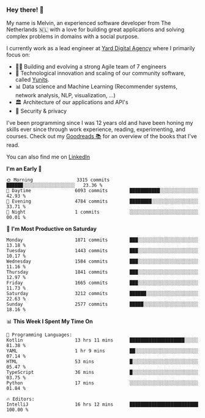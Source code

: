 ### Hey there! 👋

My name is Melvin, an experienced software developer from The Netherlands 🇳🇱 with a love for building great applications and solving complex problems in domains with a social purpose. 

I currently work as a lead engineer at [Yard Digital Agency](https://github.com/yardinternet) where I primarily focus on:

* 👏🏼 Building and evolving a strong Agile team of 7 engineers
* 🚀 Technological innovation and scaling of our community software, called [Yunits](https://www.yunits.com/).
* 📊 Data science and Machine Learning (Recommender systems, network analysis, NLP, visualization, ...)
* 🏛 Architecture of our applications and API's
* 🔐 Security & privacy

I've been programming since I was 12 years old and have been honing my skills ever since through work experience, reading, experimenting, and courses.
Check out my [Goodreads 📚](https://goodreads.com/melvinkoopmans) for an overview of the books that I've read. 

You can also find me on [LinkedIn](https://www.linkedin.com/in/melvinkoopmans)

<!--START_SECTION:waka-->
**I'm an Early 🐤** 

```text
🌞 Morning                3315 commits        ██████░░░░░░░░░░░░░░░░░░░   23.36 % 
🌆 Daytime                6093 commits        ███████████░░░░░░░░░░░░░░   42.93 % 
🌃 Evening                4784 commits        ████████░░░░░░░░░░░░░░░░░   33.71 % 
🌙 Night                  1 commits           ░░░░░░░░░░░░░░░░░░░░░░░░░   00.01 % 
```
📅 **I'm Most Productive on Saturday** 

```text
Monday                   1871 commits        ███░░░░░░░░░░░░░░░░░░░░░░   13.18 % 
Tuesday                  1443 commits        ███░░░░░░░░░░░░░░░░░░░░░░   10.17 % 
Wednesday                1584 commits        ███░░░░░░░░░░░░░░░░░░░░░░   11.16 % 
Thursday                 1841 commits        ███░░░░░░░░░░░░░░░░░░░░░░   12.97 % 
Friday                   1665 commits        ███░░░░░░░░░░░░░░░░░░░░░░   11.73 % 
Saturday                 3212 commits        ██████░░░░░░░░░░░░░░░░░░░   22.63 % 
Sunday                   2577 commits        █████░░░░░░░░░░░░░░░░░░░░   18.16 % 
```


📊 **This Week I Spent My Time On** 

```text
💬 Programming Languages: 
Kotlin                   13 hrs 11 mins      ████████████████████░░░░░   81.38 % 
YAML                     1 hr 9 mins         ██░░░░░░░░░░░░░░░░░░░░░░░   07.14 % 
HTML                     53 mins             █░░░░░░░░░░░░░░░░░░░░░░░░   05.47 % 
TypeScript               36 mins             █░░░░░░░░░░░░░░░░░░░░░░░░   03.75 % 
Python                   17 mins             ░░░░░░░░░░░░░░░░░░░░░░░░░   01.84 % 

🔥 Editors: 
IntelliJ                 16 hrs 12 mins      █████████████████████████   100.00 % 
```


<!--END_SECTION:waka-->
